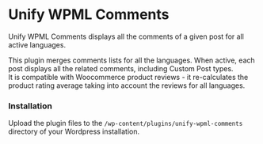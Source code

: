 # Unify WPML Comments

Unify WPML Comments displays all the comments of a given post for all active languages.

This plugin merges comments lists for all the languages. When active, each post displays all the related comments, including Custom Post types.  
It is compatible with Woocommerce product reviews - it re-calculates the product rating average taking into account the reviews for all languages.

### Installation
Upload the plugin files to the `/wp-content/plugins/unify-wpml-comments` directory of your Wordpress installation.